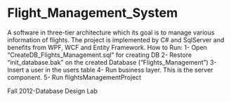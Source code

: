 # Flight_Management_System
A software in three-tier architecture which its goal is to manage various information of flights. The project is implemented by C# and SqlServer and benefits from WPF, WCF and Entity Framework.
How to Run:
1- Open   “CreateDB_Flights_Management.sql”   for creating DB
2- Restore  “init_database.bak”  on the created Database (“Flights_Management”)
3- Insert a user in the users table
4- Run business layer. This is the server component.
5- Run flightsManagementProject

Fall 2012-Database Design Lab
